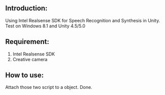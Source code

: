 <h2>Introduction:</h2>
Using Intel Realsense SDK for Speech Recognition and Synthesis in Unity. Test on Windows 8.1 and Unity 4.5/5.0

<h2>Requirement:</h2>

1. Intel Realsense SDK
2. Creative camera

<h2>How to use:</h2>

Attach those two script to a object. Done.
